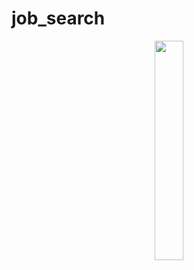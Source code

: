 # job_search
<p align="center">
<img src="https://i.giphy.com/media/v1.Y2lkPTc5MGI3NjExbXZnNGpoaWcydW1mMDVkNGI0M25kNmYwcnN4ZXRuOGxybjhkNHdzYyZlcD12MV9pbnRlcm5hbF9naWZfYnlfaWQmY3Q9Zw/WFxSRrLvTPFOozHmQz/giphy.gif" width="30%"></p>


